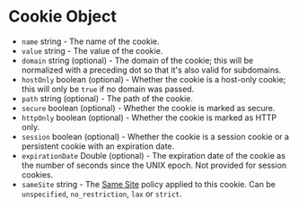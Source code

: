 # Cookie Object

* `name` string - The name of the cookie.
* `value` string - The value of the cookie.
* `domain` string (optional) - The domain of the cookie; this will be normalized with a preceding dot so that it's also valid for subdomains.
* `hostOnly` boolean (optional) - Whether the cookie is a host-only cookie; this will only be `true` if no domain was passed.
* `path` string (optional) - The path of the cookie.
* `secure` boolean (optional) - Whether the cookie is marked as secure.
* `httpOnly` boolean (optional) - Whether the cookie is marked as HTTP only.
* `session` boolean (optional) - Whether the cookie is a session cookie or a persistent
  cookie with an expiration date.
* `expirationDate` Double (optional) - The expiration date of the cookie as
  the number of seconds since the UNIX epoch. Not provided for session
  cookies.
* `sameSite` string - The [Same Site](https://developer.mozilla.org/en-US/docs/Web/HTTP/Cookies#SameSite_cookies) policy applied to this cookie.  Can be `unspecified`, `no_restriction`, `lax` or `strict`.
